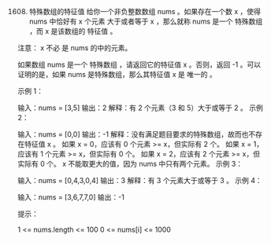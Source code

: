 1608. 特殊数组的特征值
给你一个非负整数数组 nums 。如果存在一个数 x ，使得 nums 中恰好有 x 个元素 大于或者等于 x ，那么就称 nums 是一个 特殊数组 ，而 x 是该数组的 特征值 。

注意： x 不必 是 nums 的中的元素。

如果数组 nums 是一个 特殊数组 ，请返回它的特征值 x 。否则，返回 -1 。可以证明的是，如果 nums 是特殊数组，那么其特征值 x 是 唯一的 。

 

示例 1：

输入：nums = [3,5]
输出：2
解释：有 2 个元素（3 和 5）大于或等于 2 。
示例 2：

输入：nums = [0,0]
输出：-1
解释：没有满足题目要求的特殊数组，故而也不存在特征值 x 。
如果 x = 0，应该有 0 个元素 >= x，但实际有 2 个。
如果 x = 1，应该有 1 个元素 >= x，但实际有 0 个。
如果 x = 2，应该有 2 个元素 >= x，但实际有 0 个。
x 不能取更大的值，因为 nums 中只有两个元素。
示例 3：

输入：nums = [0,4,3,0,4]
输出：3
解释：有 3 个元素大于或等于 3 。
示例 4：

输入：nums = [3,6,7,7,0]
输出：-1
 

提示：

1 <= nums.length <= 100
0 <= nums[i] <= 1000